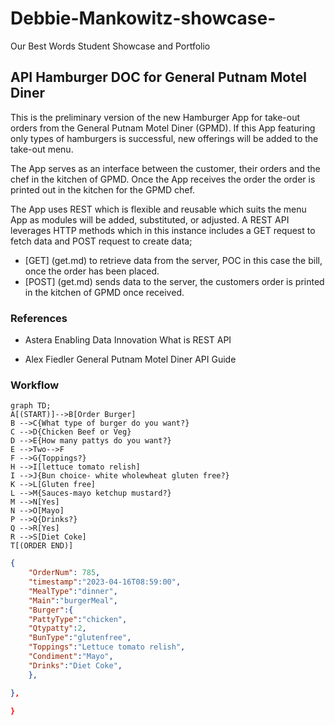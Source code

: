 # Debbie-Mankowitz-showcase-
Our Best Words Student Showcase and Portfolio
## API Hamburger DOC for General Putnam Motel Diner

This is the preliminary version of the new Hamburger App for take-out orders from the General Putnam Motel Diner (GPMD). 
If this App featuring only types of hamburgers is successful, new offerings will be added to the take-out menu.

The App serves as an interface between the customer, their orders and the chef in the kitchen of GPMD.
Once the App receives the order the order is printed out in the kitchen for the GPMD chef.

The App uses REST which is flexible and reusable which suits the menu App as modules will be added, substituted, or adjusted.
A REST API leverages HTTP methods which in this instance includes a GET request to fetch data and POST request to create data;
* [GET] (get.md) to retrieve data from the server, POC in this case the bill, once the order has been placed.
* [POST] (get.md) sends data to the server, the customers order is printed in the kitchen of GPMD once received.

### References 

* Astera Enabling Data Innovation
What is REST API

* Alex Fiedler 
General Putnam Motel Diner API Guide

### Workflow 

```mermaid
graph TD;
A[(START)]-->B[Order Burger]
B -->C{What type of burger do you want?}
C -->D{Chicken Beef or Veg}
D -->E{How many pattys do you want?}
E -->Two-->F
F -->G{Toppings?}
H -->I[lettuce tomato relish]
I -->J{Bun choice- white wholewheat gluten free?}
K -->L[Gluten free]
L -->M{Sauces-mayo ketchup mustard?}
M -->N[Yes]
N -->O[Mayo]
P -->Q{Drinks?}
Q -->R[Yes]
R -->S[Diet Coke]
T[(ORDER END)]

```

```JSON
{ 
    "OrderNum": 785,
    "timestamp":"2023-04-16T08:59:00",
    "MealType":"dinner",
    "Main":"burgerMeal",
    "Burger":{
    "PattyType":"chicken",
    "Qtypatty":2,
    "BunType":"glutenfree",
    "Toppings":"Lettuce tomato relish",
    "Condiment":"Mayo",
    "Drinks":"Diet Coke",
    },

},

}

```








